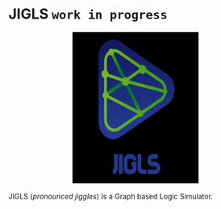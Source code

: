 # JIGLS `work in progress`

<p align="center">
    <img width="250" height="300" src="resources/icon-text.png">
</p>

JIGLS (*pronounced jiggles*) Is a Graph based Logic Simulator.